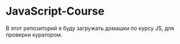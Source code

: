 # JavaScript-Course
В этот репозиторий я буду загружать домашки по курсу JS, для проверки куратором.
